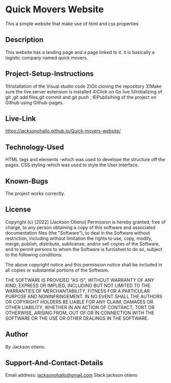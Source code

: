 # Quick Movers Website

This a simple website that make use of html and css properties

## Description

This website has a landing page and a page linked to it. it is basically a logistic company named quick movers.

## Project-Setup-Instructions

1)Installation of the Visual studio code
2)Git cloning the repository
3)Make sure the live server extension is installed
4)Click on Go live
5)Initializing of git ,git add files,git commit and git push ,
6)Publisihing of the project on Github using Github-pages.

## Live-Link

https://jacksonohallo.github.io/Quick-movers-website/

## Technology-Used

HTML tags and elements -which was used to develope the structure off the pages.
CSS styling-which was used to style the User Interface.

## Known-Bugs

The project works correctly.

## License

Copyright (c) [2022] [Jackson Otieno] Permission is hereby granted, free of charge, to any person obtaining a copy of this software and associated documentation files (the "Software"), to deal in the Software without restriction, including without limitation the rights to use, copy, modify, merge, publish, distribute, sublicense, and/or sell copies of the Software, and to permit persons to whom the Software is furnished to do so, subject to the following conditions:

The above copyright notice and this permission notice shall be included in all copies or substantial portions of the Software.

THE SOFTWARE IS PROVIDED "AS IS", WITHOUT WARRANTY OF ANY KIND, EXPRESS OR IMPLIED, INCLUDING BUT NOT LIMITED TO THE WARRANTIES OF MERCHANTABILITY, FITNESS FOR A PARTICULAR PURPOSE AND NONINFRINGEMENT. IN NO EVENT SHALL THE AUTHORS OR COPYRIGHT HOLDERS BE LIABLE FOR ANY CLAIM, DAMAGES OR OTHER LIABILITY, WHETHER IN AN ACTION OF CONTRACT, TORT OR OTHERWISE, ARISING FROM, OUT OF OR IN CONNECTION WITH THE SOFTWARE OR THE USE OR OTHER DEALINGS IN THE SOFTWARE.

## Author

By Jackson otieno.

## Support-And-Contact-Details

Email address: jacksonohallo@gmail.com
Slack:jackson otieno
